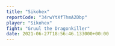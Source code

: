 ```yaml
---
title: "Sikohex"
reportCode: "34rwYtXfThmA2Dbp"
player: "Sikohex"
fight: "Gruul the Dragonkiller"
date: 2021-06-27T18:56:46.133000+00:00
---
```

